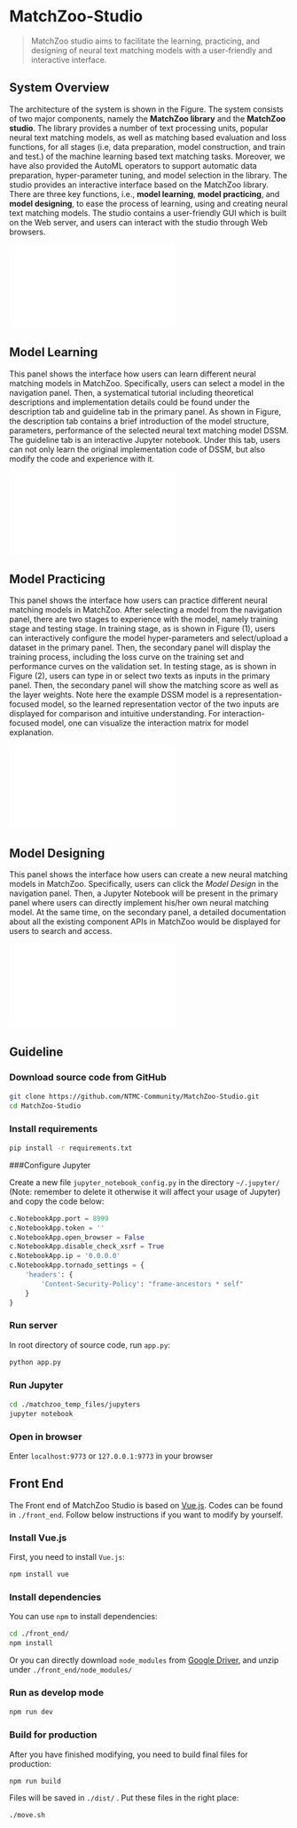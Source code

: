 # MatchZoo-Studio

> MatchZoo studio aims to facilitate the learning, practicing, and designing of neural text matching models with a user-friendly and interactive interface.



## System Overview

The architecture of the system is shown in the Figure. The system consists of two major components, namely the **MatchZoo library** and the **MatchZoo studio**. The library provides a number of text processing units, popular neural text matching models, as well as matching based evaluation and loss functions, for all stages (i.e, data preparation, model construction, and train and test.) of the machine learning based text matching tasks. Moreover, we have also provided the AutoML operators to support automatic data preparation, hyper-parameter tuning, and model selection in the library. The studio provides an interactive interface based on the MatchZoo library. There are three key functions, i.e., **model learning**, **model practicing**, and **model designing**, to ease the process of learning, using and creating neural text matching models. The studio contains a user-friendly GUI which is built on the Web server, and users can interact with the studio through Web browsers.

![MatchZoo Studio](./static/images/architecture.pdf)



## Model Learning

This panel shows the interface how users can learn different neural matching models in MatchZoo. Specifically, users can select a model in the navigation panel. Then, a systematical tutorial including theoretical descriptions and implementation details could be found under the description tab and guideline tab in the primary panel. As shown in Figure, the description tab contains a brief introduction of the model structure, parameters, performance of the selected neural text matching model DSSM. The guideline tab is an interactive Jupyter notebook. Under this tab, users can not only learn the original implementation code of DSSM, but also modify the code and experience with it.

![Model Learning](./static/images/model_learn.pdf)

## Model Practicing

This panel shows the interface how users can practice different neural matching models in MatchZoo. After selecting a model from the navigation panel, there are two stages to experience with the model, namely training stage and testing stage. In training stage, as is shown in Figure (1), users can interactively configure the model hyper-parameters and select/upload a dataset in the primary panel. Then, the secondary panel will display the training process, including the loss curve on the training set and performance curves on the validation set. In testing stage, as is shown in Figure (2), users can type in or select two texts as inputs in the primary panel. Then, the secondary panel will show the matching score as well as the layer weights. Note here the example DSSM model is a representation-focused model, so the learned representation vector of the two inputs are displayed for comparison and intuitive understanding. For interaction-focused model, one can visualize the interaction matrix for model explanation.

![Model Practice](./static/images/model_practice.pdf)

## Model Designing

This panel shows the interface how users can create a new neural matching models in MatchZoo. Specifically, users can click the  *Model Design* in the navigation panel. Then, a Jupyter Notebook will be present in the primary panel where users can directly implement his/her own neural matching model. At the same time, on the secondary panel, a detailed documentation about all the existing component APIs in MatchZoo would be displayed for users to search and access.

![Model Design](./static/images/new_model.pdf)

## Guideline

### Download source code from GitHub

```bash
git clone https://github.com/NTMC-Community/MatchZoo-Studio.git
cd MatchZoo-Studio
```

### Install requirements

```bash
pip install -r requirements.txt
```

###Configure Jupyter

Create a new file `jupyter_notebook_config.py` in the directory `~/.jupyter/` (Note: remember to delete it otherwise it will affect your usage of Jupyter) and copy the code below:

```python
c.NotebookApp.port = 8999
c.NotebookApp.token = ''
c.NotebookApp.open_browser = False
c.NotebookApp.disable_check_xsrf = True
c.NotebookApp.ip = '0.0.0.0'
c.NotebookApp.tornado_settings = {
    'headers': {    
        'Content-Security-Policy': "frame-ancestors * self"            
    }   
}
```

### Run server

In root directory of source code, run `app.py`:

```bash
python app.py
```

### Run Jupyter

```bash
cd ./matchzoo_temp_files/jupyters
jupyter notebook
```

### Open in browser

Enter `localhost:9773` or `127.0.0.1:9773` in your browser



## Front End

The Front end of MatchZoo Studio is based on [Vue.js](https://vuejs.org). Codes can be found in `./front_end`. Follow below instructions if you want to modify by yourself.

### Install Vue.js

First, you need to install `Vue.js`:

```bash
npm install vue
```

### Install dependencies

You can use `npm` to install dependencies:

```bash
cd ./front_end/
npm install
```

Or you can directly download `node_modules` from [Google Driver](https://drive.google.com/file/d/12THMke82xWGgZkEaW51mYgw9sDRHC-AP/view?usp=sharing), and unzip under `./front_end/node_modules/`

### Run as develop mode

```bash
npm run dev
```

### Build for production

After you have finished modifying, you need to build final files for production:

```bash
npm run build
```

Files will be saved in `./dist/` . Put these files in the right place:

```bash
./move.sh
```

